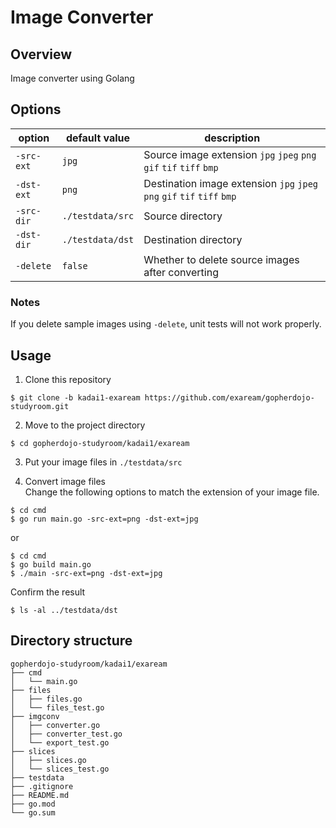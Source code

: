 # Image Converter

## Overview
Image converter using Golang

## Options

|option|default value|description|
|---|---|---|
|`-src-ext`|`jpg`|Source image extension `jpg` `jpeg` `png` `gif` `tif` `tiff` `bmp`|
|`-dst-ext`|`png`|Destination image extension `jpg` `jpeg` `png` `gif` `tif` `tiff` `bmp`|
|`-src-dir`|`./testdata/src`|Source directory|
|`-dst-dir`|`./testdata/dst`|Destination directory|
|`-delete`|`false`|Whether to delete source images after converting|

### Notes
If you delete sample images using `-delete`, unit tests will not work properly.

## Usage

1. Clone this repository
```shell
$ git clone -b kadai1-exaream https://github.com/exaream/gopherdojo-studyroom.git
```

2. Move to the project directory
```shell
$ cd gopherdojo-studyroom/kadai1/exaream
```

3. Put your image files in `./testdata/src`

4. Convert image files  
Change the following options to match the extension of your image file.
```shell
$ cd cmd
$ go run main.go -src-ext=png -dst-ext=jpg
```
or
```shell
$ cd cmd
$ go build main.go
$ ./main -src-ext=png -dst-ext=jpg
```

Confirm the result
```shell
$ ls -al ../testdata/dst
```

## Directory structure

```
gopherdojo-studyroom/kadai1/exaream
├── cmd
│   └── main.go
├── files
│   ├── files.go
│   └── files_test.go
├── imgconv
│   ├── converter.go
│   ├── converter_test.go
│   └── export_test.go
├── slices
│   ├── slices.go
│   └── slices_test.go
├── testdata
├── .gitignore
├── README.md
├── go.mod
└── go.sum
```
